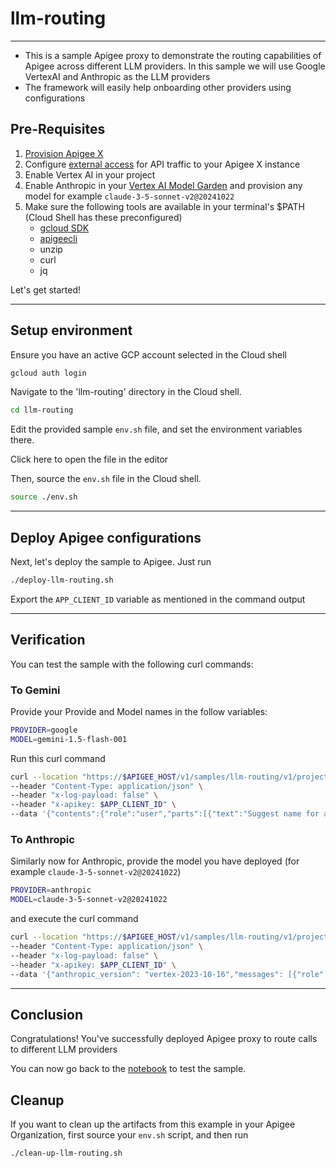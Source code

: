 # llm-routing

---

- This is a sample Apigee proxy to demonstrate the routing capabilities of Apigee across different LLM providers. In this sample we will use Google VertexAI and Anthropic as the LLM providers
- The framework will easily help onboarding other providers using configurations

## Pre-Requisites

1. [Provision Apigee X](https://cloud.google.com/apigee/docs/api-platform/get-started/provisioning-intro)
2. Configure [external access](https://cloud.google.com/apigee/docs/api-platform/get-started/configure-routing#external-access) for API traffic to your Apigee X instance
3. Enable Vertex AI in your project
4. Enable Anthropic in your [Vertex AI Model Garden](https://cloud.google.com/model-garden) and provision any model for example `claude-3-5-sonnet-v2@20241022`
5. Make sure the following tools are available in your terminal's $PATH (Cloud Shell has these preconfigured)
    - [gcloud SDK](https://cloud.google.com/sdk/docs/install)
    - [apigeecli](https://github.com/apigee/apigeecli)
    - unzip
    - curl
    - jq

Let's get started!

---

## Setup environment

Ensure you have an active GCP account selected in the Cloud shell

```sh
gcloud auth login
```

Navigate to the 'llm-routing' directory in the Cloud shell.

```sh
cd llm-routing
```

Edit the provided sample `env.sh` file, and set the environment variables there.

Click <walkthrough-editor-open-file filePath="llm-routing/env.sh">here</walkthrough-editor-open-file> to open the file in the editor

Then, source the `env.sh` file in the Cloud shell.

```sh
source ./env.sh
```

---

## Deploy Apigee configurations

Next, let's deploy the sample to Apigee. Just run

```bash
./deploy-llm-routing.sh
```

Export the `APP_CLIENT_ID` variable as mentioned in the command output

---

## Verification

You can test the sample with the following curl commands:

### To Gemini

Provide your Provide and Model names in the follow variables:

```sh
PROVIDER=google
MODEL=gemini-1.5-flash-001
```
Run this curl command

```sh
curl --location "https://$APIGEE_HOST/v1/samples/llm-routing/v1/projects/$PROJECT_ID/locations/us-east1/publishers/$PROVIDER/models/$MODEL:generateContent" \
--header "Content-Type: application/json" \
--header "x-log-payload: false" \
--header "x-apikey: $APP_CLIENT_ID" \
--data '{"contents":{"role":"user","parts":[{"text":"Suggest name for a flower shop"}]}}'
```

### To Anthropic

Similarly now for Anthropic, provide the model you have deployed (for example `claude-3-5-sonnet-v2@20241022`)

```sh
PROVIDER=anthropic
MODEL=claude-3-5-sonnet-v2@20241022
```

and execute the curl command

```sh
curl --location "https://$APIGEE_HOST/v1/samples/llm-routing/v1/projects/$PROJECT_ID/locations/us-east5/publishers/$PROVIDER/models/$MODEL:rawPredict" \
--header "Content-Type: application/json" \
--header "x-log-payload: false" \
--header "x-apikey: $APP_CLIENT_ID" \
--data '{"anthropic_version": "vertex-2023-10-16","messages": [{"role": "user","content": [{"type": "text","text": "Suggest name for a flower shop"}]}],"max_tokens": 256,"stream": false}'
```

---

## Conclusion

<walkthrough-conclusion-trophy></walkthrough-conclusion-trophy>

Congratulations! You've successfully deployed Apigee proxy to route calls to different LLM providers

You can now go back to the [notebook](../llm_routing_v1.ipynb) to test the sample.

<walkthrough-inline-feedback></walkthrough-inline-feedback>

## Cleanup

If you want to clean up the artifacts from this example in your Apigee Organization, first source your `env.sh` script, and then run

```bash
./clean-up-llm-routing.sh
```
